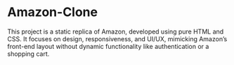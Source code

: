 # Amazon-Clone
This project is a static replica of Amazon, developed using pure HTML and CSS. It focuses on design, responsiveness, and UI/UX, mimicking Amazon’s front-end layout without dynamic functionality like authentication or a shopping cart.
